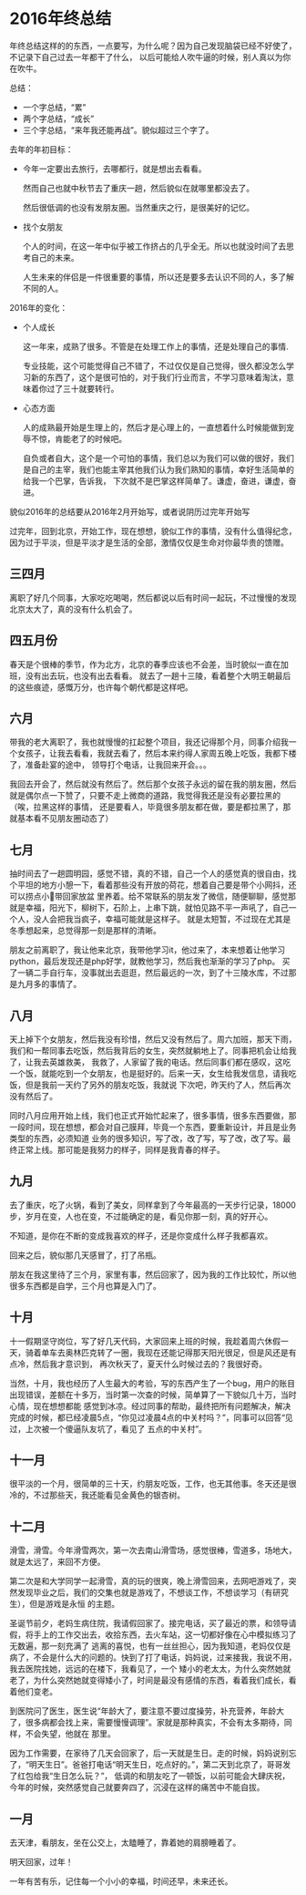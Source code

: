 # 2016年终总结

年终总结这样的的东西，一点要写，为什么呢？因为自己发现脑袋已经不好使了，不记录下自己过去一年都干了什么，
以后可能给人吹牛逼的时候，别人真以为你在吹牛。

总结：

- 一个字总结，“累”
- 两个字总结，“成长”
- 三个字总结，“来年我还能再战”。貌似超过三个字了。

去年的年初目标：

- 今年一定要出去旅行，去哪都行，就是想出去看看。

    然而自己也就中秋节去了重庆一趟，然后貌似在就哪里都没去了。

    然后很低调的也没有发朋友圈。当然重庆之行，是很美好的记忆。

- 找个女朋友

    个人的时间，在这一年中似乎被工作挤占的几乎全无。所以也就没时间了去思考自己的未来。

    人生未来的伴侣是一件很重要的事情，所以还是要多去认识不同的人，多了解不同的人。

2016年的变化：

- 个人成长

    这一年来，成熟了很多。不管是在处理工作上的事情，还是处理自己的事情.

    专业技能，这个可能觉得自己不错了，不过仅仅是自己觉得，很久都没怎么学习新的东西了，这个是很可怕的，对于我们行业而言，不学习意味着淘汰，意味着你过了三十就要转行。

- 心态方面

    人的成熟最开始是生理上的，然后才是心理上的，一直想着什么时候能做到宠辱不惊，肯能老了的时候吧。

    自负或者自大，这个是一个可怕的事情，我们总以为我们可以做的很好，我们是自己的主宰，我们也能主宰其他我们认为我们熟知的事情，幸好生活简单的给我一个巴掌，告诉我，
    下次就不是巴掌这样简单了。谦虚，奋进，谦虚，奋进。

貌似2016年的总结要从2016年2月开始写，或者说阴历过完年开始写

过完年，回到北京，开始工作，现在想想，貌似工作的事情，没有什么值得纪念，因为过于平淡，但是平淡才是生活的全部，激情仅仅是生命对你最华贵的馈赠。


## 三四月
离职了好几个同事，大家吃吃喝喝，然后都说以后有时间一起玩，不过慢慢的发现北京太大了，真的没有什么机会了。

## 四五月份
春天是个很棒的季节，作为北方，北京的春季应该也不会差，当时貌似一直在加班，没有出去玩，也没有出去看看。
就去了一趟十三陵，看着整个大明王朝最后的这些痕迹，感慨万分，也许每个朝代都是这样吧。

## 六月
带我的老大离职了，我也就慢慢的扛起整个项目，我还记得那个月，同事介绍我一个女孩子，让我去看看，我就去看了，然后本来约得人家周五晚上吃饭，我都下楼了，准备赴宴的途中，
领导打个电话，让我回来开会。。。

我回去开会了，然后就没有然后了。然后那个女孩子永远的留在我的朋友圈，然后就是偶尔点一下赞了，只要不走上微商的道路，我觉得我还是没有必要拉黑的（唉，拉黑这样的事情，
还是要看人，毕竟很多朋友都在做，要是都拉黑了，那就基本看不见朋友圈动态了）

## 七月
抽时间去了一趟圆明园，感觉不错，真的不错，自己一个人的感觉真的很自由，找个平坦的地方小憩一下，看着那些没有开放的荷花，想着自己要是带个小网抖，还可以捞点小🐠带回家放盆
里养着。给不常联系的朋友发了微信，随便聊聊，感觉那就是幸福，阳光下，柳树下，石阶上，上串下跳，就怕见路不平一声吼了，自己一个人，没人会把我当疯子，幸福可能就是这样子。
就是太短暂，不过现在尤其是冬季想起来，总觉得那一刻是那样的清晰。

朋友之前离职了，我让他来北京，我带他学习it，他过来了，本来想着让他学习python，最后发现还是php好学，就教他学习，然后我也渐渐的学习了php。
买了一辆二手自行车，没事就出去逛逛，然后最远的一次，到了十三陵水库，不过那是九月多的事情了。

## 八月
天上掉下个女朋友，然后我没有珍惜，然后又没有然后了。周六加班，那天下雨，我们和一帮同事去吃饭，然后我背后的女生，突然就躺地上了。同事把机会让给我了，让我去英雄救美，
我救了，人家留了我的电话。然后同事们都在感叹，这吃一个饭，就能吃到一个女朋友，也是挺好的。后来一天，女生给我发信息，请我吃饭，但是我前一天约了另外的朋友吃饭，我就说
下次吧，昨天约了人，然后再次没有然后了。

同时八月应用开始上线，我们也正式开始忙起来了，很多事情，很多东西要做，那一段时间，现在想想，都会对自己膜拜，毕竟一个东西，要重新设计，并且是业务类型的东西，必须知道
业务的很多知识，写了改，改了写，写了改，改了写。最终正常上线。那可能是我努力的样子，同样是我青春的样子。

## 九月
去了重庆，吃了火锅，看到了美女，同样拿到了今年最高的一天步行记录，18000步，岁月在变，人也在变，不过能确定的是，看见你那一刻，真的好开心。

不知道，是你在不断的变成我喜欢的样子，还是你变成什么样子我都喜欢。

回来之后，貌似那几天感冒了，打了吊瓶。

朋友在我这里待了三个月，家里有事，然后回家了，因为我的工作比较忙，所以他很多东西都是自学，三个月也算是入门了。

## 十月
十一假期坚守岗位，写了好几天代码，大家回来上班的时候，我趁着周六休假一天，骑着单车去奥林匹克转了一圈，我现在还能记得那天阳光很足，但是风还是有点冷，然后我才意识到，
再次秋天了，夏天什么时候过去的？我很好奇。

当然，十月，我也经历了人生最大的考验，写的东西产生了一个bug，用户的账目出现错误，差额在十多万，当时第一次查的时候，简单算了一下貌似几十万，当时心情，现在想想都能
感觉到冰凉。经过同事的帮助，最终把所有问题解决，解决完成的时候，都已经凌晨5点，“你见过凌晨4点的中关村吗？”，同事可以回答“见过，上次被一个傻逼队友坑了，看见了
五点的中关村”。

## 十一月
很平淡的一个月，很简单的三十天，约朋友吃饭，工作，也无其他事。冬天还是很冷的，不过那些天，我还能看见金黄色的银杏树。

## 十二月
滑雪，滑雪。今年滑雪两次，第一次去南山滑雪场，感觉很棒，雪道多，场地大，就是太远了，来回不方便。

第二次是和大学同学一起滑雪，真的玩的很爽，晚上滑雪回来，去网吧游戏了，突然发现毕业之后，我们的交集也就是游戏了，不想谈工作，不想谈学习（有研究生），但是游戏是永恒
的主题。

圣诞节前夕，老妈生病住院，我请假回家了。接完电话，买了最近的票，和领导请假，将手上的工作交出去，收拾东西，去火车站，这一切都好像在心中模拟练习了无数遍，那一刻充满了
逃离的喜悦，也有一丝丝担心，因为我知道，老妈仅仅是病了，不会是什么大的问题的。快到了打了电话，妈妈说，过来接我，我说不用，我去医院找她，远远的在楼下，我看见了，一个
矮小的老太太，为什么突然她就老了，为什么突然她就变得矮小了，时间是最没有感情的东西，看着我们成长，看着他们变老。   

到医院问了医生，医生说“年龄大了，要注意不要过度操劳，补充营养，年龄大了，很多病都会找上来，需要慢慢调理”。家就是那种真实，不会有太多期待，同样，不会失望，他就在
那里。

因为工作需要，在家待了几天会回家了，后一天就是生日。走的时候，妈妈说别忘了，“明天生日”。爸爸打电话“明天生日，吃点好的。”，第二天到北京了，哥哥发了红包给我“生日怎么玩？”，
低调的和朋友吃了一顿饭，以前可能会大肆庆祝，今年的时候，突然感觉自己就要奔四了，沉浸在这样的痛苦中不能自拔。

## 一月

去天津，看朋友，坐在公交上，太瞌睡了，靠着她的肩膀睡着了。

明天回家，过年！

一年有苦有乐，记住每一个小小的幸福，时间还早，未来还长。










 








